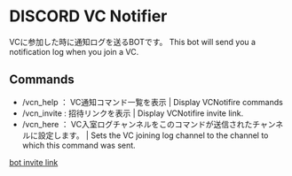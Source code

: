 # DISCORD VC Notifier
VCに参加した時に通知ログを送るBOTです。
This bot will send you a notification log when you join a VC.
## Commands
- /vcn_help ： VC通知コマンド一覧を表示 | Display VCNotifire commands
- /vcn_invite : 招待リンクを表示 | Display VCNotifire invite link.
- /vcn_here ： VC入室ログチャンネルをこのコマンドが送信されたチャンネルに設定します。 | Sets the VC joining log channel to the channel to which this command was sent.

[bot invite link](https://discord.com/api/oauth2/authorize?client_id=869553096861294602&permissions=2181056512&scope=bot)
